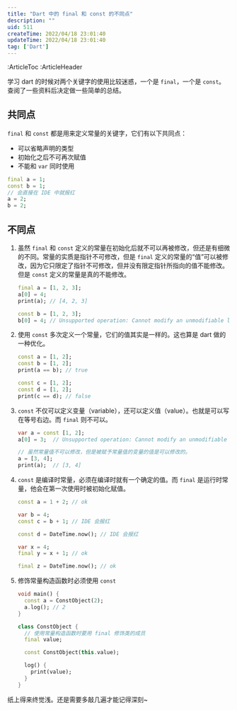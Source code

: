 ```yaml
---
title: "Dart 中的 final 和 const 的不同点"
description: ""
uid: 511
createTime: 2022/04/18 23:01:40
updateTime: 2022/04/18 23:01:40
tag: ['Dart']
---
```

:ArticleToc
:ArticleHeader

学习 dart 的时候对两个关键字的使用比较迷惑，一个是 `final`，一个是 `const`。查阅了一些资料后决定做一些简单的总结。

## 共同点

 `final` 和 `const` 都是用来定义常量的关键字，它们有以下共同点：

- 可以省略声明的类型
- 初始化之后不可再次赋值
- 不能和 `var` 同时使用

```dart
final a = 1;
const b = 1;
// 会直接在 IDE 中就报红
a = 2; 
b = 2;
```



## 不同点

1. 虽然 `final` 和 `const` 定义的常量在初始化后就不可以再被修改，但还是有细微的不同。常量的实质是指针不可修改，但是 `final` 定义的常量的“值”可以被修改，因为它只限定了指针不可修改，但并没有限定指针所指向的值不能修改。但是 `const` 定义的常量是真的不能修改。

   ```dart
   final a = [1, 2, 3];
   a[0] = 4;
   print(a); // [4, 2, 3]
   
   const b = [1, 2, 3];
   b[0] = 4; // Unsupported operation: Cannot modify an unmodifiable list
   ```

2. 使用 `const` 多次定义一个常量，它们的值其实是一样的。这也算是 dart 做的一种优化。

   ```dart
   const a = [1, 2];
   const b = [1, 2];
   print(a == b); // true
   
   const c = [1, 2];
   const d = [1, 2];
   print(c == d); // false
   ```

3. `const` 不仅可以定义变量（variable），还可以定义值（value）。也就是可以写在等号右边。而 `final` 则不可以。

   ```dart
   var a = const [1, 2];
   a[0] = 3;  // Unsupported operation: Cannot modify an unmodifiable list
   
   // 虽然常量值不可以修改，但是被赋予常量值的变量的值是可以修改的。
   a = [3, 4];
   print(a);  // [3, 4]
   ```

4. `const` 是编译时常量，必须在编译时就有一个确定的值。而 `final` 是运行时常量，他会在第一次使用时被初始化赋值。

   ```dart
   const a = 1 + 2; // ok
   
   var b = 4;
   const c = b + 1; // IDE 会报红
   
   const d = DateTime.now(); // IDE 会报红
   
   var x = 4;
   final y = x + 1; // ok
   
   final z = DateTime.now(); // ok
   ```

5. 修饰常量构造函数时必须使用 `const`

   ```dart
   void main() {
     const a = ConstObject(2);
     a.log(); // 2
   }
   
   class ConstObject {
     // 使用常量构造函数时要用 final 修饰类的成员
     final value;
   
     const ConstObject(this.value);
   
     log() {
       print(value);
     }
   }
   ```



纸上得来终觉浅。还是需要多敲几遍才能记得深刻~
